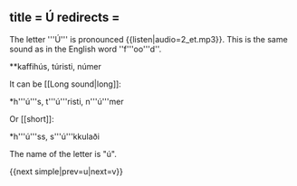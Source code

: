 title = Ú
redirects =
---

The letter '''Ú''' is pronounced {{listen|audio=2_et.mp3}}. This is the same sound as in the English word ''f'''oo'''d''.

**kaffihús, túristi, númer

It can be [[Long sound|long]]:

*h'''ú'''s, t'''ú'''risti, n'''ú'''mer

Or [[short]]:

*h'''ú'''ss, s'''ú'''kkulaði

The name of the letter is "ú".

{{next simple|prev=u|next=v}}